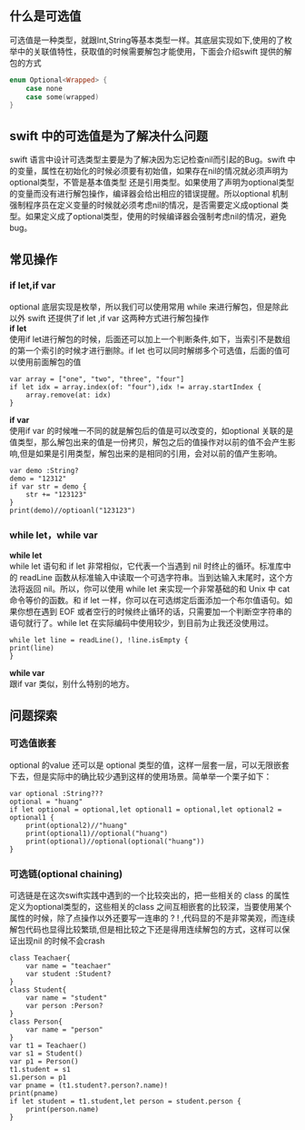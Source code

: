 


## 什么是可选值
可选值是一种类型，就跟Int,String等基本类型一样。其底层实现如下,使用的了枚举中的关联值特性，获取值的时候需要解包才能使用，下面会介绍swift 提供的解包的方式

```swift
enum Optional<Wrapped> {
    case none
    case some(wrapped)
}
```

## swift 中的可选值是为了解决什么问题
swift 语言中设计可选类型主要是为了解决因为忘记检查nil而引起的Bug。swift 中的变量，属性在初始化的时候必须要有初始值，如果存在nil的情况就必须声明为optional类型，不管是基本值类型 还是引用类型。如果使用了声明为optional类型的变量而没有进行解包操作，编译器会给出相应的错误提醒。所以optional 机制强制程序员在定义变量的时候就必须考虑nil的情况，是否需要定义成optional 类型。如果定义成了optional类型，使用的时候编译器会强制考虑nil的情况，避免bug。

## 常见操作

### if let,if var

optional 底层实现是枚举，所以我们可以使用常用 while 来进行解包，但是除此以外 swift 还提供了if let ,if var 这两种方式进行解包操作<br>
**if let**<br>
使用if let进行解包的时候，后面还可以加上一个判断条件,如下，当索引不是数组的第一个索引的时候才进行删除。if let 也可以同时解绑多个可选值，后面的值可以使用前面解包的值

```
var array = ["one", "two", "three", "four"]
if let idx = array.index(of: "four"),idx != array.startIndex {
    array.remove(at: idx)
}
```

 **if var**<br>
 使用if var 的时候唯一不同的就是解包后的值是可以改变的，如optional 关联的是值类型，那么解包出来的值是一份拷贝，解包之后的值操作对以前的值不会产生影响,但是如果是引用类型，解包出来的是相同的引用，会对以前的值产生影响。
 
```
var demo :String?
demo = "12312"
if var str = demo {
    str += "123123"
}
print(demo)//optioanl("123123")
```

### while let，while var
**while let**<br>
while let 语句和 if let 非常相似，它代表一个当遇到 nil 时终止的循环。标准库中的 readLine 函数从标准输入中读取一个可选字符串。当到达输入末尾时，这个方法将返回 nil。所以，你可以使用 while let 来实现一个非常基础的和 Unix 中 cat 命令等价的函数。和 if let 一样，你可以在可选绑定后面添加一个布尔值语句。如果你想在遇到 EOF 或者空行的时候终止循环的话，只需要加一个判断空字符串的语句就行了。while let 在实际编码中使用较少，到目前为止我还没使用过。

```
while let line = readLine(), !line.isEmpty {
print(line)
} 
```

**while var**<br>
跟if var 类似，别什么特别的地方。

## 问题探索
### 可选值嵌套
optional 的value 还可以是 optional 类型的值，这样一层套一层，可以无限嵌套下去，但是实际中的确比较少遇到这样的使用场景。简单举一个栗子如下：

```
var optional :String???
optional = "huang"
if let optional = optional,let optional1 = optional,let optional2 = optional1 {
    print(optional2)//"huang"
    print(optional1)//optional("huang")
    print(optional)//optional(optional("huang"))
}
```

### 可选链(optional chaining)
可选链是在这次swift实践中遇到的一个比较突出的，把一些相关的 class 的属性定义为optional类型的，这些相关的class 之间互相嵌套的比较深，当要使用某个属性的时候，除了点操作以外还要写一连串的 ? ! ,代码显的不是非常美观，而连续解包代码也显得比较繁琐,但是相比较之下还是得用连续解包的方式，这样可以保证出现nil 的时候不会crash

```
class Teachaer{
    var name = "teachaer"
    var student :Student?
}
class Student{
    var name = "student"
    var person :Person?
}
class Person{
    var name = "person"
}
var t1 = Teachaer()
var s1 = Student()
var p1 = Person()
t1.student = s1
s1.person = p1
var pname = (t1.student?.person?.name)!
print(pname)
if let student = t1.student,let person = student.person {
    print(person.name)
}
```
